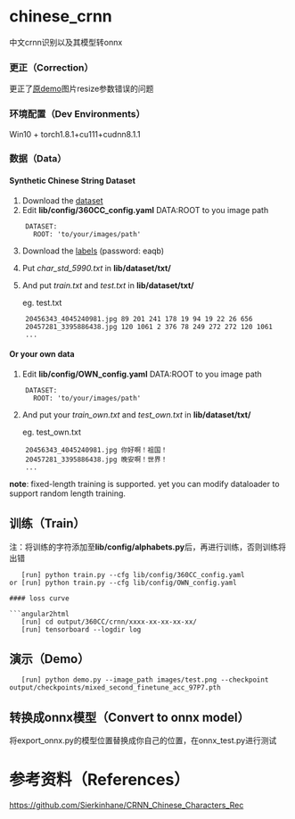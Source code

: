 # chinese_crnn
中文crnn识别以及其模型转onnx
### 更正（Correction）
更正了[原demo](https://github.com/Sierkinhane/CRNN_Chinese_Characters_Rec/blob/stable/demo.py)图片resize参数错误的问题
### 环境配置（Dev Environments）
Win10 + torch1.8.1+cu111+cudnn8.1.1
### 数据（Data）
#### Synthetic Chinese String Dataset
1. Download the [dataset](https://pan.baidu.com/s/1ufYbnZAZ1q0AlK7yZ08cvQ)
2. Edit **lib/config/360CC_config.yaml** DATA:ROOT to you image path

```angular2html
    DATASET:
      ROOT: 'to/your/images/path'
```

3. Download the [labels](https://pan.baidu.com/s/1oOKFDt7t0Wg6ew2uZUN9xg) (password: eaqb)
4. Put *char_std_5990.txt* in **lib/dataset/txt/**
5. And put *train.txt* and *test.txt* in **lib/dataset/txt/**

    eg. test.txt
```
    20456343_4045240981.jpg 89 201 241 178 19 94 19 22 26 656
    20457281_3395886438.jpg 120 1061 2 376 78 249 272 272 120 1061
    ...
```
#### Or your own data
1. Edit **lib/config/OWN_config.yaml** DATA:ROOT to you image path
```angular2html
    DATASET:
      ROOT: 'to/your/images/path'
```
2. And put your *train_own.txt* and *test_own.txt* in **lib/dataset/txt/**

    eg. test_own.txt
```
    20456343_4045240981.jpg 你好啊！祖国！
    20457281_3395886438.jpg 晚安啊！世界！
    ...
```
**note**: fixed-length training is supported. yet you can modify dataloader to support random length training.   

## 训练（Train）
注：将训练的字符添加至**lib/config/alphabets.py**后，再进行训练，否则训练将出错
```angular2html
   [run] python train.py --cfg lib/config/360CC_config.yaml
or [run] python train.py --cfg lib/config/OWN_config.yaml
```
```
#### loss curve

```angular2html
   [run] cd output/360CC/crnn/xxxx-xx-xx-xx-xx/
   [run] tensorboard --logdir log
```

## 演示（Demo）
```angular2html
   [run] python demo.py --image_path images/test.png --checkpoint output/checkpoints/mixed_second_finetune_acc_97P7.pth
```
## 转换成onnx模型（Convert to onnx model）
将export_onnx.py的模型位置替换成你自己的位置，在onnx_test.py进行测试

# 参考资料（References）
https://github.com/Sierkinhane/CRNN_Chinese_Characters_Rec
